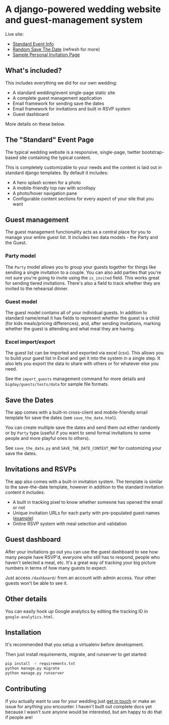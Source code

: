 # A django-powered wedding website and guest-management system

Live site:

- [Standard Event Info](http://coryandro.com/)
- [Random Save The Date](http://coryandro.com/save-the-date/) (refresh for more)
- [Sample Personal Invitation Page](http://coryandro.com/invite/b2ad24ec5dbb4694a36ef4ab616264e0/)

## What's included?

This includes everything we did for our own wedding:

- A standard wedding/event single-page static site
- A complete guest management application
- Email framework for sending save the dates
- Email framework for invitations and built in RSVP system
- Guest dashboard

More details on these below.

## The "Standard" Event Page

The typical wedding website is a responsive, single-page, twitter bootstrap-based site containing the typical content.

This is completely customizable to your needs and the content is laid out in standard django templates. By default it includes:

- A hero splash screen for a photo
- A mobile-friendly top nav with scrollspy
- A photo/hover navigation pane
- Configurable content sections for every aspect of your site that you want

## Guest management

The guest management functionality acts as a central place for you to manage your entire guest list.
It includes two data models - the Party and the Guest.

### Party model

The `Party` model allows you to group your guests together for things like sending a single invitation to a couple.
You can also add parties that you're not sure you're going to invite using the `is_invited` field.
This works great for sending tiered invitations.
There's also a field to track whether they are invited to the rehearsal dinner.

### Guest model

The guest model contains all of your individual guests.
In addition to standard name/email it has fields to represent whether the guest is a child (for kids meals/pricing differences),
and, after sending invitations, marking whether the guest is attending and what meal they are having.

### Excel import/export

The guest list can be imported and exported via excel (csv).
This allows you to build your guest list in Excel and get it into the system in a single step.
It also lets you export the data to share with others or for whatever else you need.

See the `import_guests` management command for more details and `bigday/guests/tests/data` for sample file formats.

## Save the Dates

The app comes with a built-in cross-client and mobile-friendly email template for save the dates (see `save_the_date.html`).

You can create multiple save the dates and send them out either randomly or by `Party` type (useful if you want to send formal
invitations to some people and more playful ones to others).

See `save_the_date.py` and `SAVE_THE_DATE_CONTEXT_MAP` for customizing your save the dates.

## Invitations and RSVPs

The app also comes with a built-in invitation system.
The template is similar to the save-the-date template, however in addition to the standard invitation content it includes:

- A built in tracking pixel to know whether someone has opened the email or not
- Unique invitation URLs for each party with pre-populated guest names ([example](http://coryandro.com/invite/b2ad24ec5dbb4694a36ef4ab616264e0/))
- Online RSVP system with meal selection and validation

## Guest dashboard

After your invitations go out you can use the guest dashboard to see how many people have RSVP'd, everyone who still
has to respond, people who haven't selected a meal, etc.
It's a great way of tracking your big picture numbers in terms of how many guests to expect.

Just access `/dashboard/` from an account with admin access. Your other guests won't be able to see it.

## Other details

You can easily hook up Google analytics by editing the tracking ID in `google-analytics.html`.


## Installation

It's recommended that you setup a virtualenv before development.

Then just install requirements, migrate, and runserver to get started:

```bash
pip install -r requirements.txt
python manage.py migrate
python manage.py runserver
```

## Contributing

If you actually want to use for your wedding just [get in touch](http://www.coryzue.com/contact/) or make an issue for anything
you encounter.
I haven't built out complete docs yet because I wasn't sure anyone would be interested, but am happy to do that if people are!
